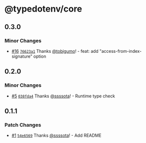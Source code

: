 # @typedotenv/core

## 0.3.0

### Minor Changes

- [#16](https://github.com/ssssota/typedotenv/pull/16) [`76623a1`](https://github.com/ssssota/typedotenv/commit/76623a1979b922f92ce4f54d7e821db7724d27bd) Thanks [@tobigumo](https://github.com/tobigumo)! - feat: add "access-from-index-signature" option

## 0.2.0

### Minor Changes

- [#5](https://github.com/ssssota/typedotenv/pull/5) [`038fda4`](https://github.com/ssssota/typedotenv/commit/038fda487b2f85a19dcdf300f2152710db664af7) Thanks [@ssssota](https://github.com/ssssota)! - Runtime type check

## 0.1.1

### Patch Changes

- [#1](https://github.com/ssssota/typedotenv/pull/1) [`54e6569`](https://github.com/ssssota/typedotenv/commit/54e65690e992506a12a1944c2851f52305dabac2) Thanks [@ssssota](https://github.com/ssssota)! - Add README
